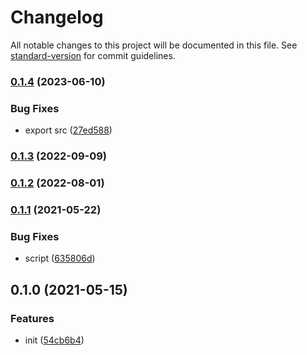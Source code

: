 # Changelog

All notable changes to this project will be documented in this file. See [standard-version](https://github.com/conventional-changelog/standard-version) for commit guidelines.

### [0.1.4](https://github.com/BlackGlory/bigint-base/compare/v0.1.3...v0.1.4) (2023-06-10)


### Bug Fixes

* export src ([27ed588](https://github.com/BlackGlory/bigint-base/commit/27ed588e34832be8b754d342fe4d96b3c372e005))

### [0.1.3](https://github.com/BlackGlory/bigint-base/compare/v0.1.2...v0.1.3) (2022-09-09)

### [0.1.2](https://github.com/BlackGlory/bigint-base/compare/v0.1.1...v0.1.2) (2022-08-01)

### [0.1.1](https://github.com/BlackGlory/bigint-base/compare/v0.1.0...v0.1.1) (2021-05-22)


### Bug Fixes

* script ([635806d](https://github.com/BlackGlory/bigint-base/commit/635806da5156c11f63ced3dd8f2ad3d566e788e8))

## 0.1.0 (2021-05-15)


### Features

* init ([54cb6b4](https://github.com/BlackGlory/bigint-base/commit/54cb6b4060c2a260e571cbc04e9bfa7d34ce5df3))
